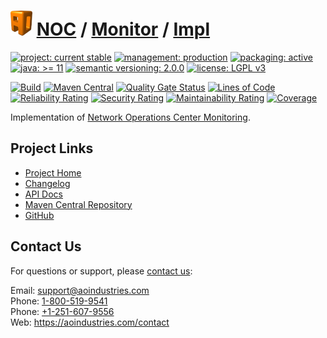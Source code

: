 # [<img src="ao-logo.png" alt="AO Logo" width="35" height="40">](https://github.com/ao-apps) [NOC](https://github.com/ao-apps/noc) / [Monitor](https://github.com/ao-apps/noc-monitor) / [Impl](https://github.com/ao-apps/noc-monitor-impl)

[![project: current stable](https://aoindustries.com/ao-badges/project-current-stable.svg)](https://aoindustries.com/life-cycle#project-current-stable)
[![management: production](https://aoindustries.com/ao-badges/management-production.svg)](https://aoindustries.com/life-cycle#management-production)
[![packaging: active](https://aoindustries.com/ao-badges/packaging-active.svg)](https://aoindustries.com/life-cycle#packaging-active)  
[![java: &gt;= 11](https://aoindustries.com/ao-badges/java-11.svg)](https://docs.oracle.com/en/java/javase/11/)
[![semantic versioning: 2.0.0](https://aoindustries.com/ao-badges/semver-2.0.0.svg)](http://semver.org/spec/v2.0.0.html)
[![license: LGPL v3](https://aoindustries.com/ao-badges/license-lgpl-3.0.svg)](https://www.gnu.org/licenses/lgpl-3.0)

[![Build](https://github.com/ao-apps/noc-monitor-impl/workflows/Build/badge.svg?branch=master)](https://github.com/ao-apps/noc-monitor-impl/actions?query=workflow%3ABuild)
[![Maven Central](https://maven-badges.herokuapp.com/maven-central/com.aoindustries/noc-monitor-impl/badge.svg)](https://maven-badges.herokuapp.com/maven-central/com.aoindustries/noc-monitor-impl)
[![Quality Gate Status](https://sonarcloud.io/api/project_badges/measure?branch=master&project=com.aoapp.platform%3Anoc-monitor-impl&metric=alert_status)](https://sonarcloud.io/dashboard?branch=master&id=com.aoapp.platform%3Anoc-monitor-impl)
[![Lines of Code](https://sonarcloud.io/api/project_badges/measure?branch=master&project=com.aoapp.platform%3Anoc-monitor-impl&metric=ncloc)](https://sonarcloud.io/component_measures?branch=master&id=com.aoapp.platform%3Anoc-monitor-impl&metric=ncloc)  
[![Reliability Rating](https://sonarcloud.io/api/project_badges/measure?branch=master&project=com.aoapp.platform%3Anoc-monitor-impl&metric=reliability_rating)](https://sonarcloud.io/component_measures?branch=master&id=com.aoapp.platform%3Anoc-monitor-impl&metric=Reliability)
[![Security Rating](https://sonarcloud.io/api/project_badges/measure?branch=master&project=com.aoapp.platform%3Anoc-monitor-impl&metric=security_rating)](https://sonarcloud.io/component_measures?branch=master&id=com.aoapp.platform%3Anoc-monitor-impl&metric=Security)
[![Maintainability Rating](https://sonarcloud.io/api/project_badges/measure?branch=master&project=com.aoapp.platform%3Anoc-monitor-impl&metric=sqale_rating)](https://sonarcloud.io/component_measures?branch=master&id=com.aoapp.platform%3Anoc-monitor-impl&metric=Maintainability)
[![Coverage](https://sonarcloud.io/api/project_badges/measure?branch=master&project=com.aoapp.platform%3Anoc-monitor-impl&metric=coverage)](https://sonarcloud.io/component_measures?branch=master&id=com.aoapp.platform%3Anoc-monitor-impl&metric=Coverage)

Implementation of [Network Operations Center Monitoring](https://github.com/ao-apps/noc-monitor).

## Project Links
* [Project Home](https://aoindustries.com/noc/monitor/impl/)
* [Changelog](https://aoindustries.com/noc/monitor/impl/changelog)
* [API Docs](https://aoindustries.com/noc/monitor/impl/apidocs/)
* [Maven Central Repository](https://search.maven.org/artifact/com.aoindustries/noc-monitor-impl)
* [GitHub](https://github.com/ao-apps/noc-monitor-impl)

## Contact Us
For questions or support, please [contact us](https://aoindustries.com/contact):

Email: [support@aoindustries.com](mailto:support@aoindustries.com)  
Phone: [1-800-519-9541](tel:1-800-519-9541)  
Phone: [+1-251-607-9556](tel:+1-251-607-9556)  
Web: https://aoindustries.com/contact
